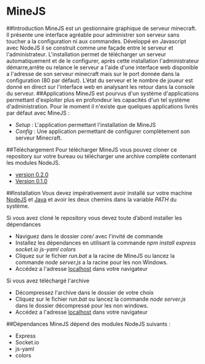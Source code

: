 # MineJS
##Introduction
MineJS est un gestionnaire graphique de serveur minecraft. Il présente une interface agréable pour administrer son serveur sans toucher a la configuration ni aux commandes. Développé en Javascript avec NodeJS il se construit comme une façade entre le serveur et l'administrateur. L'installation permet de télécharger un serveur automatiquement et de le configurer, après cette installation l'administrateur démarre,arrête ou relance le serveur a l'aide d'une interface web disponible a l'adresse de son serveur minecraft mais sur le port donnée dans la configuration (80 par défaut). L’état du serveur et le nombre de joueur est donné en direct sur l'interface web en analysant les retour dans la console du serveur.
##Applications
MineJS est pourvus d'un système d'applications permettant d'exploiter plus en profondeur les capacités d'un tel système d'administration. Pour le moment il n'existe que quelques applications livrés par défaut avec MineJS : 

 * *Setup* : L'application permettant l'installation de MineJS
 * *Config* : Une application permettant de configurer complètement son serveur Minecraft.

##Téléchargement
Pour télécharger MineJS vous pouvez cloner ce repository sur votre bureau ou télécharger une archive complète contenant les modules NodeJS.

 * [version 0.2.0](https://dl.dropboxusercontent.com/u/50252996/Karton/MineJS-020.zip)
 * [Version 0.1.0](https://dl.dropboxusercontent.com/u/50252996/Karton/MineJS-010.zip)

##Installation
Vous devez impérativement avoir installé sur votre machine [NodeJS](https://nodejs.org/) et [Java](https://www.java.com/fr/download/) et avoir les deux chemins dans la variable *PATH* du système.

Si vous avez cloné le repository vous devez toute d’abord installer les dépendances

 * Naviguez dans le dossier *core/* avec l'invité de commande
 * Installez les dépendances en utilisant la commande *npm install express socket.io js-yaml colors*
 * Cliquez sur le fichier *run.bat* a la racine de MineJS ou lancez la commande *node server.js* a la racine pour les non Windows.
 * Accédez a l'adresse [localhost](http://127.0.0.1/) dans votre navigateur

Si vous avez téléchargé l'archive

 * Décompressez l'archive dans le dossier de votre choix
 * Cliquez sur le fichier *run.bat* ou lancez la commande *node server.js* dans le dossier décompressé pour les non windows.
 * Accédez a l'adresse [localhost](http://127.0.0.1/) dans votre navigateur

##Dépendances
MineJS dépend des modules NodeJS suivants : 

 * Express
 * Socket.io
 * js-yaml
 * colors
